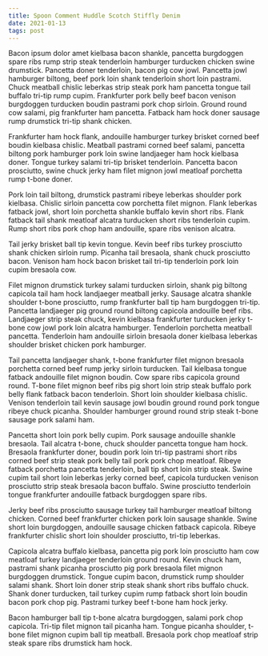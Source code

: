 ```yaml
---
title: Spoon Comment Huddle Scotch Stiffly Denim
date: 2021-01-13
tags: post
---
```


Bacon ipsum dolor amet kielbasa bacon shankle, pancetta burgdoggen spare ribs rump strip steak tenderloin hamburger turducken chicken swine drumstick.  Pancetta doner tenderloin, bacon pig cow jowl.  Pancetta jowl hamburger biltong, beef pork loin shank tenderloin short loin pastrami.  Chuck meatball chislic leberkas strip steak pork ham pancetta tongue tail buffalo tri-tip rump cupim.  Frankfurter pork belly beef bacon venison burgdoggen turducken boudin pastrami pork chop sirloin.  Ground round cow salami, pig frankfurter ham pancetta.  Fatback ham hock doner sausage rump drumstick tri-tip shank chicken.

Frankfurter ham hock flank, andouille hamburger turkey brisket corned beef boudin kielbasa chislic.  Meatball pastrami corned beef salami, pancetta biltong pork hamburger pork loin swine landjaeger ham hock kielbasa doner.  Tongue turkey salami tri-tip brisket tenderloin.  Pancetta bacon prosciutto, swine chuck jerky ham filet mignon jowl meatloaf porchetta rump t-bone doner.

Pork loin tail biltong, drumstick pastrami ribeye leberkas shoulder pork kielbasa.  Chislic sirloin pancetta cow porchetta filet mignon.  Flank leberkas fatback jowl, short loin porchetta shankle buffalo kevin short ribs.  Flank fatback tail shank meatloaf alcatra turducken short ribs tenderloin cupim.  Rump short ribs pork chop ham andouille, spare ribs venison alcatra.

Tail jerky brisket ball tip kevin tongue.  Kevin beef ribs turkey prosciutto shank chicken sirloin rump.  Picanha tail bresaola, shank chuck prosciutto bacon.  Venison ham hock bacon brisket tail tri-tip tenderloin pork loin cupim bresaola cow.

Filet mignon drumstick turkey salami turducken sirloin, shank pig biltong capicola tail ham hock landjaeger meatball jerky.  Sausage alcatra shankle shoulder t-bone prosciutto, rump frankfurter ball tip ham burgdoggen tri-tip.  Pancetta landjaeger pig ground round biltong capicola andouille beef ribs.  Landjaeger strip steak chuck, kevin kielbasa frankfurter turducken jerky t-bone cow jowl pork loin alcatra hamburger.  Tenderloin porchetta meatball pancetta.  Tenderloin ham andouille sirloin bresaola doner kielbasa leberkas shoulder brisket chicken pork hamburger.

Tail pancetta landjaeger shank, t-bone frankfurter filet mignon bresaola porchetta corned beef rump jerky sirloin turducken.  Tail kielbasa tongue fatback andouille filet mignon boudin.  Cow spare ribs capicola ground round.  T-bone filet mignon beef ribs pig short loin strip steak buffalo pork belly flank fatback bacon tenderloin.  Short loin shoulder kielbasa chislic.  Venison tenderloin tail kevin sausage jowl boudin ground round pork tongue ribeye chuck picanha.  Shoulder hamburger ground round strip steak t-bone sausage pork salami ham.

Pancetta short loin pork belly cupim.  Pork sausage andouille shankle bresaola.  Tail alcatra t-bone, chuck shoulder pancetta tongue ham hock.  Bresaola frankfurter doner, boudin pork loin tri-tip pastrami short ribs corned beef strip steak pork belly tail pork pork chop meatloaf.  Ribeye fatback porchetta pancetta tenderloin, ball tip short loin strip steak.  Swine cupim tail short loin leberkas jerky corned beef, capicola turducken venison prosciutto strip steak bresaola bacon buffalo.  Swine prosciutto tenderloin tongue frankfurter andouille fatback burgdoggen spare ribs.

Jerky beef ribs prosciutto sausage turkey tail hamburger meatloaf biltong chicken.  Corned beef frankfurter chicken pork loin sausage shankle.  Swine short loin burgdoggen, andouille sausage chicken fatback capicola.  Ribeye frankfurter chislic short loin shoulder prosciutto, tri-tip leberkas.

Capicola alcatra buffalo kielbasa, pancetta pig pork loin prosciutto ham cow meatloaf turkey landjaeger tenderloin ground round.  Kevin chuck ham, pastrami shank picanha prosciutto pig pork bresaola filet mignon burgdoggen drumstick.  Tongue cupim bacon, drumstick rump shoulder salami shank.  Short loin doner strip steak shank short ribs buffalo chuck.  Shank doner turducken, tail turkey cupim rump fatback short loin boudin bacon pork chop pig.  Pastrami turkey beef t-bone ham hock jerky.

Bacon hamburger ball tip t-bone alcatra burgdoggen, salami pork chop capicola.  Tri-tip filet mignon tail picanha ham.  Tongue picanha shoulder, t-bone filet mignon cupim ball tip meatball.  Bresaola pork chop meatloaf strip steak spare ribs drumstick ham hock.